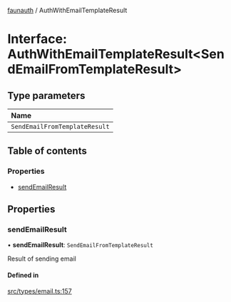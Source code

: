 [faunauth](../index.md) / AuthWithEmailTemplateResult

# Interface: AuthWithEmailTemplateResult<SendEmailFromTemplateResult\>

## Type parameters

| Name |
| :------ |
| `SendEmailFromTemplateResult` |

## Table of contents

### Properties

- [sendEmailResult](AuthWithEmailTemplateResult.md#sendemailresult)

## Properties

### sendEmailResult

• **sendEmailResult**: `SendEmailFromTemplateResult`

Result of sending email

#### Defined in

[src/types/email.ts:157](https://github.com/alexnitta/faunauth/blob/2cd7813/src/types/email.ts#L157)
